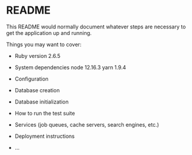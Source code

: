 # README

This README would normally document whatever steps are necessary to get the
application up and running.

Things you may want to cover:

* Ruby version
2.6.5

* System dependencies
node 12.16.3
yarn 1.9.4

* Configuration

* Database creation

* Database initialization

* How to run the test suite

* Services (job queues, cache servers, search engines, etc.)

* Deployment instructions

* ...
